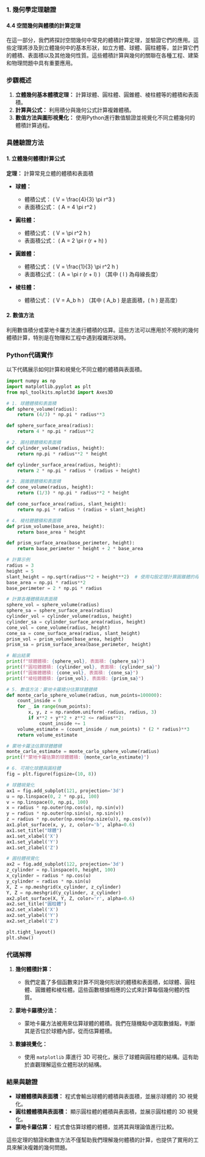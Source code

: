 ### 1. **幾何學定理驗證**
#### 4.4 空間幾何與體積的計算定理

在這一部分，我們將探討空間幾何中常見的體積計算定理，並驗證它們的應用。這些定理將涉及到立體幾何中的基本形狀，如立方體、球體、圓柱體等，並計算它們的體積、表面積以及其他幾何性質。這些體積計算與幾何的關聯在各種工程、建築和物理問題中具有重要應用。

### 步驟概述

1. **立體幾何基本體積定理：** 計算球體、圓柱體、圓錐體、棱柱體等的體積和表面積。
2. **計算與公式：** 利用積分與幾何公式計算複雜體積。
3. **數值方法與圖形視覺化：** 使用Python進行數值驗證並視覺化不同立體幾何的體積計算過程。

### 具體驗證方法

#### 1. 立體幾何體積計算公式

**定理：** 計算常見立體的體積和表面積

- **球體：**
  - 體積公式： \( V = \frac{4}{3} \pi r^3 \)
  - 表面積公式： \( A = 4 \pi r^2 \)
  
- **圓柱體：**
  - 體積公式： \( V = \pi r^2 h \)
  - 表面積公式： \( A = 2 \pi r (r + h) \)

- **圓錐體：**
  - 體積公式： \( V = \frac{1}{3} \pi r^2 h \)
  - 表面積公式： \( A = \pi r (r + l) \) （其中 \( l \) 為母線長度）

- **棱柱體：**
  - 體積公式： \( V = A_b h \) （其中 \( A_b \) 是底面積，\( h \) 是高度）
  
#### 2. 數值方法

利用數值積分或蒙地卡羅方法進行體積的估算。這些方法可以應用於不規則的幾何體積計算，特別是在物理和工程中遇到複雜形狀時。

### Python代碼實作

以下代碼展示如何計算和視覺化不同立體的體積與表面積。

```python
import numpy as np
import matplotlib.pyplot as plt
from mpl_toolkits.mplot3d import Axes3D

# 1. 球體體積和表面積
def sphere_volume(radius):
    return (4/3) * np.pi * radius**3

def sphere_surface_area(radius):
    return 4 * np.pi * radius**2

# 2. 圓柱體體積和表面積
def cylinder_volume(radius, height):
    return np.pi * radius**2 * height

def cylinder_surface_area(radius, height):
    return 2 * np.pi * radius * (radius + height)

# 3. 圓錐體體積和表面積
def cone_volume(radius, height):
    return (1/3) * np.pi * radius**2 * height

def cone_surface_area(radius, slant_height):
    return np.pi * radius * (radius + slant_height)

# 4. 棱柱體體積和表面積
def prism_volume(base_area, height):
    return base_area * height

def prism_surface_area(base_perimeter, height):
    return base_perimeter * height + 2 * base_area

# 計算示例
radius = 3
height = 5
slant_height = np.sqrt(radius**2 + height**2)  # 使用勾股定理計算圓錐體的母線長度
base_area = np.pi * radius**2
base_perimeter = 2 * np.pi * radius

# 計算各種體積與表面積
sphere_vol = sphere_volume(radius)
sphere_sa = sphere_surface_area(radius)
cylinder_vol = cylinder_volume(radius, height)
cylinder_sa = cylinder_surface_area(radius, height)
cone_vol = cone_volume(radius, height)
cone_sa = cone_surface_area(radius, slant_height)
prism_vol = prism_volume(base_area, height)
prism_sa = prism_surface_area(base_perimeter, height)

# 輸出結果
print(f"球體體積: {sphere_vol}, 表面積: {sphere_sa}")
print(f"圓柱體體積: {cylinder_vol}, 表面積: {cylinder_sa}")
print(f"圓錐體體積: {cone_vol}, 表面積: {cone_sa}")
print(f"棱柱體體積: {prism_vol}, 表面積: {prism_sa}")

# 5. 數值方法：蒙地卡羅積分估算球體體積
def monte_carlo_sphere_volume(radius, num_points=100000):
    count_inside = 0
    for _ in range(num_points):
        x, y, z = np.random.uniform(-radius, radius, 3)
        if x**2 + y**2 + z**2 <= radius**2:
            count_inside += 1
    volume_estimate = (count_inside / num_points) * (2 * radius)**3
    return volume_estimate

# 蒙地卡羅法估算球體體積
monte_carlo_estimate = monte_carlo_sphere_volume(radius)
print(f"蒙地卡羅估算的球體體積: {monte_carlo_estimate}")

# 6. 可視化球體與圓柱體
fig = plt.figure(figsize=(10, 8))

# 球體視覺化
ax1 = fig.add_subplot(121, projection='3d')
u = np.linspace(0, 2 * np.pi, 100)
v = np.linspace(0, np.pi, 100)
x = radius * np.outer(np.cos(u), np.sin(v))
y = radius * np.outer(np.sin(u), np.sin(v))
z = radius * np.outer(np.ones(np.size(u)), np.cos(v))
ax1.plot_surface(x, y, z, color='b', alpha=0.6)
ax1.set_title("球體")
ax1.set_xlabel('X')
ax1.set_ylabel('Y')
ax1.set_zlabel('Z')

# 圓柱體視覺化
ax2 = fig.add_subplot(122, projection='3d')
z_cylinder = np.linspace(0, height, 100)
x_cylinder = radius * np.cos(u)
y_cylinder = radius * np.sin(u)
X, Z = np.meshgrid(x_cylinder, z_cylinder)
Y, Z = np.meshgrid(y_cylinder, z_cylinder)
ax2.plot_surface(X, Y, Z, color='r', alpha=0.6)
ax2.set_title("圓柱體")
ax2.set_xlabel('X')
ax2.set_ylabel('Y')
ax2.set_zlabel('Z')

plt.tight_layout()
plt.show()
```

### 代碼解釋

1. **幾何體積計算：**
   - 我們定義了多個函數來計算不同幾何形狀的體積和表面積，如球體、圓柱體、圓錐體和棱柱體。這些函數根據相應的公式來計算每個幾何體的性質。
   
2. **蒙地卡羅積分法：**
   - 蒙地卡羅方法被用來估算球體的體積。我們在隨機點中選取數據點，判斷其是否位於球體內部，從而估算體積。

3. **數據視覺化：**
   - 使用 `matplotlib` 庫進行 3D 可視化，展示了球體與圓柱體的結構。這有助於直觀理解這些立體形狀的結構。

### 結果與驗證

- **球體體積與表面積：** 程式會輸出球體的體積與表面積，並展示球體的 3D 視覺化。
- **圓柱體體積與表面積：** 顯示圓柱體的體積與表面積，並展示圓柱體的 3D 視覺化。
- **蒙地卡羅估算：** 程式會估算球體的體積，並將其與理論值進行比較。
  
這些定理的驗證和數值方法不僅幫助我們理解幾何體積的計算，也提供了實用的工具來解決複雜的幾何問題。